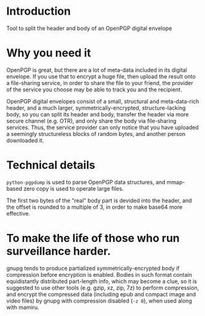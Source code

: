 # Introduction
Tool to split the header and body of an OpenPGP digital envelope

# Why you need it
OpenPGP is great, but there are a lot of meta-data included in its digital envelope. If you use that to encrypt a huge file, then upload the result onto a file-sharing service, in order to share the file to your friend, the provider of the service you choose may be able to track you and the recipient.

OpenPGP digital envelopes consist of a small, structural and meta-data-rich header, and a much larger, symmetrically-encrypted, structure-lacking body, so you can split its header and body, transfer the header via more secure channel (e.g. OTR), and only share the body via file-sharing services. Thus, the service provider can only notice that you have uploaded a seemingly structureless blocks of random bytes, and another person downloaded it.

# Technical details
`python-pgpdump` is used to parse OpenPGP data structures, and mmap-based zero copy is used to operate large files.

The first two bytes of the "real" body part is devided into the header, and the offset is rounded to a multiple of 3, in order to make base64 more effective.

# To make the life of those who run surveillance harder.
gnupg tends to produce partialized symmetrically-encrypted body if compression before encryption is enabled. Bodies in such format contain equidistantly distributed part-length info, which may become a clue, so it is suggested to use other tools (e.g. gzip, xz, zip, 7z) to perform compression, and encrypt the compressed data (including epub and compact image and video files) by gnupg with compression disabled (`-z 0`), when used along with mamiru.
